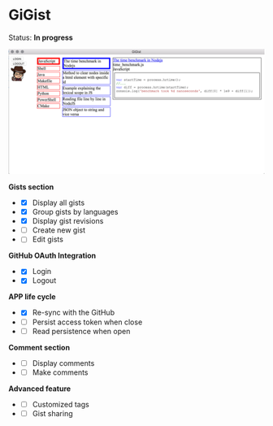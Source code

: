 # GiGist

Status: **In progress**


![Screenshot](./screenshot.png)


**Gists section**
- - [x] Display all gists
- - [x] Group gists by languages
- - [x] Display gist revisions
- - [ ] Create new gist
- - [ ] Edit gists

**GitHub OAuth Integration**
- - [x] Login
- - [x] Logout

**APP life cycle**
- - [x] Re-sync with the GitHub
- - [ ] Persist access token when close
- - [ ] Read persistence when open

**Comment section**
- - [ ] Display comments
- - [ ] Make comments

**Advanced feature**
- - [ ] Customized tags
- - [ ] Gist sharing

